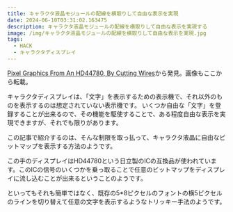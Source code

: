 ```yaml
---
title: キャラクタ液晶モジュールの配線を横取りして自由な表示を実現
date: 2024-06-10T03:31:02.163475
description: キャラクタ液晶モジュールの配線を横取りして自由な表示を実現する
image: /img/キャラクタ液晶モジュールの配線を横取りして自由な表示を実現.jpg
tags:
  - HACK
  - キャラクタディスプレイ
---
```

[Pixel Graphics From An HD44780, By Cutting Wires](https://hackaday.com/2024/05/29/pixel-graphics-from-an-hd44780-by-cutting-wires/)から発見。画像もここから転載。

キャラクタディスプレイは、「文字」を表示するための表示機で、それ以外のものを表示するのは想定されていない表示機です。
いくつか自由な「文字」を登録することが出来るので、その機能を駆使することで、ある程度自由な表示を実現できますが、それでも限りがあります。

この記事で紹介するのは、そんな制限を取っ払って、キャラクタ液晶に自由なビットマップを表示する方法のようです。

この手のディスプレイはHD44780という日立製のICの互換品が使われています。このICの信号のいくつかを乗っ取ることで任意のビットマップをディスプレイに流し込むことが出来るということのようです。

といってもそれも簡単ではなく、既存の5*8ピクセルのフォントの横5ピクセルのラインを切り替えて任意の文字を表示するようなトリッキー手法のようです。





